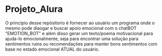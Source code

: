 # Projeto_Alura
O princípio desse repósitorio é fornecer ao usuário um programa onde o mesmo pode diaogar e buscar apoio emocional com o chatBOT "EMOTION_BOT" e além disso gerar um texto/poema motivacional para ajuda-lo emocionalmente, seja para encontrar uma solução para sentimentos ruins ou recomendações para manter bons sentimentos com base no estado emocional ATUAL do usuário.
